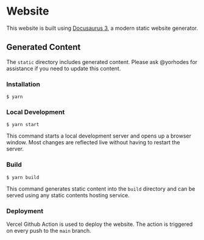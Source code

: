 # Website

This website is built using [Docusaurus 3](https://docusaurus.io/), a modern static website generator.

## Generated Content

The `static` directory includes generated content. Please ask @yorhodes for assistance if you need to update this content.

### Installation

```
$ yarn
```

### Local Development

```
$ yarn start
```

This command starts a local development server and opens up a browser window. Most changes are reflected live without having to restart the server.

### Build

```
$ yarn build
```

This command generates static content into the `build` directory and can be served using any static contents hosting service.

### Deployment

Vercel Github Action is used to deploy the website. The action is triggered on every push to the `main` branch.

